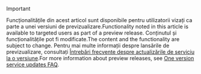 > [!IMPORTANT]
> <span data-ttu-id="e1281-101">Funcționalitățile din acest articol sunt disponibile pentru utilizatorii vizați ca parte a unei versiuni de previzualizare.</span><span class="sxs-lookup"><span data-stu-id="e1281-101">Functionality noted in this article is available to targeted users as part of a preview release.</span></span> <span data-ttu-id="e1281-102">Conținutul și funcționalitățile pot fi modificate.</span><span class="sxs-lookup"><span data-stu-id="e1281-102">The content and the functionality are subject to change.</span></span> <span data-ttu-id="e1281-103">Pentru mai multe informații despre lansările de previzualizare, consultați [Întrebări frecvente despre actualizările de serviciu la o versiune](https://docs.microsoft.com/dynamics365/unified-operations/fin-and-ops/get-started/one-version).</span><span class="sxs-lookup"><span data-stu-id="e1281-103">For more information about preview releases, see [One version service updates FAQ](https://docs.microsoft.com/dynamics365/unified-operations/fin-and-ops/get-started/one-version).</span></span>
